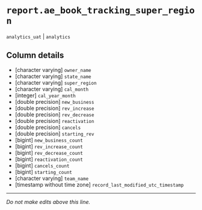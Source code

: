 # `report.ae_book_tracking_super_region`
`analytics_uat` | `analytics`

## Column details
* [character varying] `owner_name`
* [character varying] `state_name`
* [character varying] `super_region`
* [character varying] `cal_month`
* [integer]   `cal_year_month`
* [double precision] `new_business`
* [double precision] `rev_increase`
* [double precision] `rev_decrease`
* [double precision] `reactivation`
* [double precision] `cancels`
* [double precision] `starting_rev`
* [bigint]    `new_business_count`
* [bigint]    `rev_increase_count`
* [bigint]    `rev_decrease_count`
* [bigint]    `reactivation_count`
* [bigint]    `cancels_count`
* [bigint]    `starting_count`
* [character varying] `team_name`
* [timestamp without time zone] `record_last_modified_utc_timestamp`

-------------------------------------------------------------------------------
*Do not make edits above this line.*
